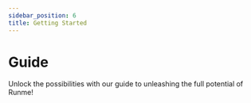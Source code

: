 ```yaml
---
sidebar_position: 6
title: Getting Started
---
```


# Guide

Unlock the possibilities with our guide to unleashing the full potential of Runme!
